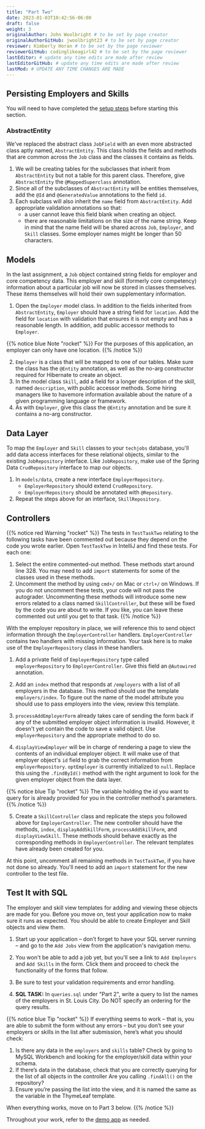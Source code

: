 ```yaml
---
title: "Part Two"
date: 2023-01-03T10:42:56-06:00
draft: false
weight: 3
originalAuthor: John Woolbright # to be set by page creator
originalAuthorGitHub: jwoolbright23 # to be set by page creator
reviewer: Kimberly Horan # to be set by the page reviewer
reviewerGitHub: codinglikeagirl42 # to be set by the page reviewer
lastEditor: # update any time edits are made after review
lastEditorGitHub: # update any time edits are made after review
lastMod: # UPDATE ANY TIME CHANGES ARE MADE
---
```


## Persisting Employers and Skills

You will need to have completed the [setup steps](https://education.launchcode.org/java-web-dev-curriculum/assignments/techjobs-persistent/part-one/#connect-a-database-to-a-spring-app) before starting this
section.

### AbstractEntity

We've replaced the abstract class `JobField` with an even more abstracted class aptly named,
`AbstractEntity`. This class holds the fields and methods that are common across the `Job` class
and the classes it contains as fields.

1. We will be creating tables for the subclasses that inherit from `AbstractEntity` but not a table for this parent class. Therefore, give `AbstractEntity` the `@MappedSuperclass` annotation.
1. Since all of the subclasses of `AbstractEntity` will be entities themselves, add the `@Id` and `@GeneratedValue` annotations to the field `id`.
1. Each subclass will also inherit the `name` field from `AbstractEntity`. Add appropriate validation annotations so that:
    - a user cannot leave this field blank when creating an object.
    - there are reasonable limitations on the size of the name string. Keep in mind that the name field will be shared across `Job`, `Employer`, and `Skill` classes. Some employer names might be longer than 50 characters.

## Models

In the last assignment, a `Job` object contained string fields for employer and core competency data. This employer
and skill (formerly core competency) information about a particular job will now be stored in classes themselves.
These items themselves will hold their own supplementary information.

1. Open the `Employer` model class. In addition to the fields inherited from `AbstractEntity`, `Employer` should have a string field for `location`. Add the field for `location` with validation that ensures it is not empty and has a reasonable length. In addition, add public accessor methods to `Employer`.

{{% notice blue Note "rocket" %}}
For the purposes of this application, an employer can only have one location.
{{% /notice %}}

2. `Employer` is a class that will be mapped to one of our tables. Make sure the class has the `@Entity` annotation, as well as the no-arg constructor required for Hibernate to create an object.
3. In the model class `Skill`, add a field for a longer description of the skill, named `description`, with public accessor methods. Some hiring managers like to havemore information available about the nature of a given programming language or framework.
4. As with `Employer`, give this class the `@Entity` annotation and be sure it contains a no-arg constructor.

## Data Layer

To map the `Employer` and `Skill` classes to your `techjobs` database, you'll add data access interfaces for these relational
objects, similar to the existing `JobRepository` interface. Like `JobRepository`, make use of the Spring Data `CrudRepository` interface to map our objects.

1. In `models/data`, create a new interface `EmployerRepository`.
   - `EmployerRepository` should extend `CrudRepository`.
   - `EmployerRepository` should be annotated with `@Repository`.
2. Repeat the steps above for an interface, `SkillRepository`.

## Controllers

{{% notice red Warning "rocket" %}}
The tests in `TestTaskTwo` relating to the following tasks have been commented out because they depend on the code you wrote earlier. Open `TestTaskTwo` in IntelliJ and find these tests. For each one:
1. Select the entire commented-out method. These methods start around line 328. You may need to add `import` statements for some of the classes used in these methods.
2. Uncomment the method by using `cmd+/` on Mac or `ctrl+/` on Windows. If you do not uncomment these tests, your code will not pass the autograder. Uncommenting these methods will introduce some new errors related to a class named `SkillController`, but these will be fixed by the code you are about to write. If you like, you can leave these commented out until you get to that task.
{{% /notice %}}


With the employer repository in place, we will reference this to send object information through
the `EmployerController` handlers. `EmployerController` contains two handlers with missing
information. Your task here is to make use of the `EmployerRepository` class in these handlers.

1. Add a private field of `EmployerRepository` type called `employerRepository` to `EmployerController`. Give this field an `@Autowired` annotation.

2. Add an `index` method that responds at `/employers` with a list of all employers in the database. This method should use the template `employers/index`. To figure out the name of the model attribute you should use to pass employers into the view, review this template.

3. `processAddEmployerForm` already takes care of sending the form back if any of the submitted employer object information is invalid. However, it doesn't yet contain the code to save a valid object. Use `employerRepository` and the appropriate method to do so.

4. `displayViewEmployer` will be in charge of rendering a page to view the contents of an individual employer object. It will make use of that employer object's `id` field to grab the correct information from `employerRepository`. `optEmployer` is currently initialized to `null`. Replace this using the `.findById()` method with the right argument to look for the given employer object from the data layer.

{{% notice blue Tip "rocket" %}}
The variable holding the id you want to query for is already provided for you in the controller method's parameters.
{{% /notice %}}

5. Create a `SkillController` class and replicate the steps you followed above for `EmployerController`. The new controller should have the methods, `index`, `displayAddSkillForm`, `processAddSkillForm`, and `displayViewSkill`. These methods should behave exactly as the corresponding methods in `EmployerController`. The relevant templates have already been created for you.

At this point, uncomment all remaining methods in `TestTaskTwo`, if you have not done so already. You'll need to add an `import` statement for the new controller to the test file.

## Test It with SQL

The employer and skill view templates for adding and viewing these objects are made for you. Before you move on,
test your application now to make sure it runs as expected. You should be able to create Employer and Skill objects
and view them.

1. Start up your application – don’t forget to have your SQL server running – and go to the `Add Jobs` view from the application's navigation menu.
2. You won't be able to add a job yet, but you'll see a link to `Add Employers` and `Add Skills` in the form. Click them and proceed to check the functionality of the forms that follow.
3. Be sure to test your validation requirements and error handling.

4. **SQL TASK:** In `queries.sql` under "Part 2", write a query to list the names of the employers in St. Louis City. Do NOT specify an ordering for the query results. 

{{% notice blue Tip "rocket" %}}
If everything seems to work – that is, you are able to submit the form without any errors – but you don’t see your employers or skills in the list after submission, here’s what you should check:
1. Is there any data in the `employers` and `skills` table? Check by going to MySQL Workbench and looking for the employer/skill data within your schema.
2. If there’s data in the database, check that you are correctly querying for the list of all objects in the controller Are you calling `.findAll()` on the repository?
3. Ensure you’re passing the list into the view, and it is named the same as the variable in the ThymeLeaf template.

When everything works, move on to Part 3 below.
{{% /notice %}}

Throughout your work, refer to the [demo app](https://techjobs-persistent.launchcodetechnicaltraining.org/) as needed.